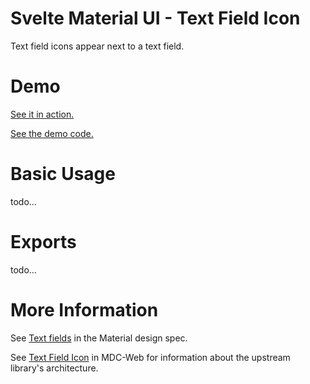 # Svelte Material UI - Text Field Icon

Text field icons appear next to a text field.

# Demo

[See it in action.](https://sveltematerialui.com/demo/textfield)

[See the demo code.](/site/src/routes/demo/textfield/)

# Basic Usage

todo...

# Exports

todo...

# More Information

See [Text fields](https://material.io/components/text-fields) in the Material design spec.

See [Text Field Icon](https://github.com/material-components/material-components-web/tree/v10.0.0/packages/mdc-textfield/icon) in MDC-Web for information about the upstream library's architecture.
